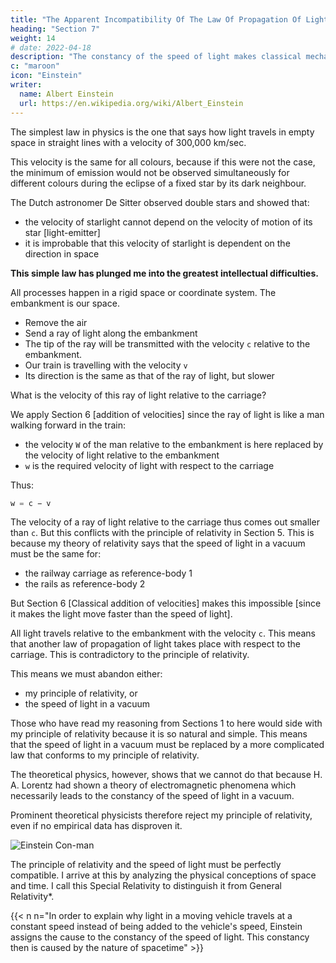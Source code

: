```yaml
---
title: "The Apparent Incompatibility Of The Law Of Propagation Of Light with Relativity"
heading: "Section 7"
weight: 14
# date: 2022-04-18
description: "The constancy of the speed of light makes classical mechanics not universal"
c: "maroon"
icon: "Einstein"
writer:
  name: Albert Einstein
  url: https://en.wikipedia.org/wiki/Albert_Einstein
---
```




The simplest law in physics is the one that says how light travels in empty space in straight lines with a velocity of 300,000 km/sec. 

This velocity is the same for all colours, because if this were not the case, the minimum of emission would not be observed simultaneously for different colours during the eclipse of a fixed star by its dark neighbour.

The Dutch astronomer De Sitter observed double stars and showed that:
- the velocity of starlight cannot depend on the velocity of motion of its star [light-emitter]
- it is improbable that this velocity of starlight is dependent on the direction in space

<!-- In short, let us assume that the simple law of the constancy of the velocity of light c (in vacuum) is justifiably believed by the child at school.  -->

**This simple law has plunged me into the greatest intellectual difficulties.**

All processes happen in a rigid space or coordinate system. The embankment is our space.
- Remove the air 
- Send a ray of light along the embankment
- The tip of the ray will be transmitted with the velocity `c` relative to the embankment. 
- Our train is travelling with the velocity `v`
- Its direction is the same as that of the ray of light, but slower

What is the velocity of this ray of light relative to the carriage?

We apply Section 6 [addition of velocities] since the ray of light is like a man walking forward in the train:
- the velocity `W` of the man relative to the embankment is here replaced by the velocity of light relative to the embankment
- `w` is the required velocity of light with respect to the carriage

Thus:

``` elixir
w = c − v
```

The velocity of a ray of light relative to the carriage thus comes out smaller than `c`. But this conflicts with the principle of relativity in  Section 5. This is because my theory of relativity says that the speed of light in a vacuum must be the same for:
- the railway carriage as reference-body 1
- the rails as reference-body 2 

But Section 6 [Classical addition of velocities] makes this impossible [since it makes the light move faster than the speed of light].

All light travels relative to the embankment with the velocity `c`. This means that another law of propagation of light takes place with respect to the carriage. This is contradictory to the principle of relativity.

This means we must abandon either:
- my principle of relativity, or
- the speed of light in a vacuum 

Those who have read my reasoning from Sections 1 to here would side with my principle of relativity because it is <!-- appeals so convincingly to the intellect because it is  -->so natural and simple. This means that the speed of light in a vacuum must be replaced by a more complicated law that conforms to my principle of relativity.

The theoretical physics, however, shows that we cannot do that because H. A. Lorentz had shown a theory of electromagnetic phenomena which necessarily leads to the constancy of the speed of light in a vacuum.

<!-- . He made epoch-making theoretical investigations on the electrodynamical and optical phenomena connected with moving bodies. It  -->

Prominent theoretical physicists therefore reject my principle of relativity, even if no empirical data has disproven it. 

<!-- As a result of an analysis of the physical conceptions of time and space, it became evident that in reality there is not the least incompatibility between  -->

![Einstein Con-man](/icons/einbla.png)

The principle of relativity and the speed of light must be perfectly compatible. <span style="color=  red">I arrive at this by analyzing the physical conceptions of space and time.</span> I call this Special Relativity to distinguish it from General Relativity*.


{{< n n="In order to explain why light in a moving vehicle travels at a constant speed instead of being added to the vehicle's speed, Einstein assigns the cause to the constancy of the speed of light. This constancy then is caused by the nature of spacetime" >}}


